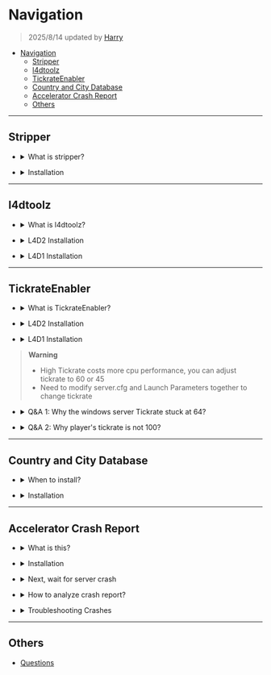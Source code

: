 # Navigation
> 2025/8/14 updated by [Harry](https://steamcommunity.com/profiles/76561198026784913)
- [Navigation](#navigation)
	- [Stripper](#stripper)
	- [l4dtoolz](#l4dtoolz)
	- [TickrateEnabler](#tickrateenabler)
	- [Country and City Database](#country-and-city-database)
	- [Accelerator Crash Report](#accelerator-crash-report)
	- [Others](#others)

- - - -
## Stripper
* <details><summary>What is stripper?</summary>

	* Build the map by yourself
		* [Unlimited-Map](https://github.com/fbef0102/L4D2-Unlimited-Map)
		* [Video](https://www.youtube.com/watch?v=I_-QSn8F8Cs)
	* Modify, add, delete obstacle, propsm weapons on the map, and even create horde event
		* [l4d2_spawn_props](https://github.com/fbef0102/L4D1_2-Plugins/tree/master/l4d2_spawn_props)
		* [Map Modify](https://github.com/fbef0102/L4D2-Unlimited-Map#modify--%E5%85%B6%E4%BB%96%E4%BF%AE%E6%94%B9)
</details>

* <details><summary>Installation</summary>

	1. Go to [Stripper:Source](https://forums.alliedmods.net/showthread.php?t=39439) and click SNAPSHOTS
	<br/>![image](image/1.jpg)

	2. Search the latest version and download files depending on your system
	<br/>![image](image/2.jpg)

	3. Unzip all files to your server same folder, press yes if ask override. You will have ```stripper``` folder in addons folder
	<br/>![image](image/3.jpg)

	4. Restart Server, type ```stripper_version``` in serve console
		```php
		] stripper_version
		"stripper_version" = "1.2.2"
		notify singleplayer replicated
		- Stripper Version
		```
</details>

- - - -
## l4dtoolz
* <details><summary>What is l4dtoolz?</summary>

	* To unlock server slots limit, you can have 8+ players in your server
		<br/>![image](image/4.jpg)
	* Max slot limit is 31 in left4dead 1/2
		* [l4dmultislots](https://github.com/fbef0102/L4D1_2-Plugins/tree/master/l4dmultislots)
		* [8+ Survivors In Coop](/Tutorial_教學區/English/Game/L4D2/8%2B_Survivors_In_Coop)
</details>

* <details><summary>L4D2 Installation</summary>

	1. Go to [l4dtoolz](https://github.com/lakwsh/l4dtoolz/releases) and download files
	<br/>![image](image/5.jpg)

	2. Unzip all files to your server addons folder, press yes if ask override. You will have ```l4dtoolz``` files in addons folder
	<br/>![image](image/6.jpg)

	3. Write down the following cvars
		* (Dedicated server) in ```cfg/server.cfg``` (🟥if file doesn't exist, create it🟥)
			```php
			// This cvar from l4dtoolz extension: github.com/lakwsh/l4dtoolz
			// Max. clients/players, how many real players + bots allowed in server
			// Do not modify value (max: 31)
			// Also write in server launch parameter
			sv_setmax 31

			// How many real players can join server (Not including AI Bots)
			// Free to modify value (1~31)
			sv_maxplayers 18

			// "maximum players" number that's visible to people in the server browser and server queries
			// Suggest to set the same number as sv_maxplayers
			sv_visiblemaxplayers 18

			// If 0, Allow to join server via matchmaking lobby, connect, or server list
			// If 0, server has reserve match system when from lobby only
			// If 0, Allow to change sv_cheats to 1 anytime
			// If 1, Allow to join this server only when server is reserved
			// If 1, server has reserve match system no matter how players join server 
			// If 1, Not allow to change sv_cheats to 1
			sv_allow_lobby_connect_only 1

			// This cvar from l4dtoolz extension: github.com/lakwsh/l4dtoolz
			// If 1, force sv_allow_lobby_connect_only to be 0
			// If 1, no reserved cookie + don't reply reservation request form lobby
			sv_force_unreserved 0

			// This cvar from l4dtoolz extension: github.com/lakwsh/l4dtoolz
			// 1=bypass SteamID verification, 0=Off
			// This feature can alleviate the No Steam logon (code 6) issue (only for players who enter while the feature is enabled).
			// Enabling this feature will weaken server security, and Family Sharing functionality will be disabled.
			// Note: Enabling this feature will cause abnormal A2S_INFO results, which can be fixed with this plugin: github.com/lakwsh/l4d2_vomit_fix/blob/master/l4d2_a2s_fix.sp
			sv_steam_bypass 1

			// This cvar from l4dtoolz extension: github.com/lakwsh/l4dtoolz
			// 1=Activating this function can completely prohibit family shared accounts (alt accounts) from entering the server, 0=Off
			sv_anti_sharing 0
			```
		* (Listen Server) In ```cfg/listenserver.cfg``` if (🟥if file doesn't exist, create it🟥)
			```php
			// How many real players can join server (Not including AI Bots)
			// Free to modify value (1~8)
			sv_maxplayers 8

			// Maximum players" number that's visible to people in the server browser and server queries
			// Suggest to set the same number as sv_maxplayers
			sv_visiblemaxplayers 8
			```

	4. By default, the game engine only allow 18 max players. To change max clients
		* (Dedicated server) If using launch panel/software tool/linux system, please input launch parameter ```+sv_setmax 31```
		<br/>![image](image/7.jpg)
		<br/>![image](image/8.jpg)
		* (Listen Server) Launch options ```+sv_setmax 31```
		<br/>![image](image/9.jpg)
		* 🟥 sv_setmax and sv_maxplayers are different
			* sv_setmax = Max Real players + AI Bots allowed in server
			* sv_maxplayers = How many real players can join server (Not including AI Bots)
		* 🟥 Server would crash if set over 31 Max. players

	5. Restart Server
		* Type ```plugin_print``` in server console. If it doesn't show, that means not install correctly
			```php
			] plugin_print
			Loaded plugins:
			0:      "L4DToolZ v2.4.0, https://github.com/lakwsh/l4dtoolz"
			```
		* Type ```maxplayers``` in server console. If "maxplayers" number is not 31, that means not install correctly or l4dtoolz version is old
			```php
			] maxplayers
			"maxplayers" is "31"
			```

	6. Install plugin
		* (Dedicated server) [l4d_unreservelobby](https://github.com/fbef0102/L4D1_2-Plugins/tree/master/l4d_unreservelobby): Removes lobby reservation when server is full, allow 9+ players to join server
		* (Dedicated server) [l4d2_a2s_fix](https://github.com/lakwsh/l4d2_vomit_fix): Patches A2S_INFO issue (Only when sv_steam_bypass is 1)
		* [l4d2_vomit_fix](https://github.com/lakwsh/l4d2_vomit_fix): Patches Boomer Vomit behavior to fix an issue where vomit range scaled inversely with tickrate.
</details>

* <details><summary>L4D1 Installation</summary>

	1. Go to [l4dtoolz](https://github.com/accelerator74/l4dtoolz/releases) and download files depending on your game and system
		* win: windows system
		* linux: linux system newer version
		* oldlinux: linux system older version
		<br/>![image](image/10.jpg)

	2. Unzip all files to your server same folder, press yes if ask override. You will have ```l4dtoolz``` folder in addons folder
	<br/>![image](image/11.jpg)

	3. Write down the following cvars
		* (Dedicated server) in ```cfg/server.cfg``` (🟥if file doesn't exist, create it🟥)
			```php
			// How many real players can join server (Not including AI Bots)
			// Free to modify value (1~31)
			sv_maxplayers 18

			// Maximum players" number that's visible to people in the server browser and server queries
			// Suggest to set the same number as sv_maxplayers
			sv_visiblemaxplayers 18

			//If 0, Allow to join server via matchmaking lobby, connect, or server list
			//If 0, server has reserve match system when from lobby only
			//If 0, Allow to change sv_cheats to 1 anytime
			//If 1, Allow to join this server from matchmaking lobby only
			//If 1, server has reserve match system no matter how players join server 
			//If 1, Not allow to change sv_cheats to 1
			sv_allow_lobby_connect_only 1

			//This cvar from l4dtoolz extension
			//If 1, force sv_allow_lobby_connect_only to be 0
			//If 1, no reserved cookie + don't reply reservation request form lobby
			sv_force_unreserved 0
			```
		* (Listen Server) In ```cfg/listenserver.cfg``` if (🟥if file doesn't exist, create it🟥)
			```php
			// How many real players can join server (Not including AI Bots)
			// Free to modify value (1~8)
			sv_maxplayers 8

			// Maximum players" number that's visible to people in the server browser and server queries
			// Suggest to set the same number as sv_maxplayers
			sv_visiblemaxplayers 8
			```

	4. By default, the game engine only allow 18 max players. To change max clients
		* (Dedicated server) If using launch panel/software tool/linux system, please input launch parameter ```-maxplayers 31```
		<br/>![image](image/12.jpg)
		<br/>![image](image/13.jpg)
		* (Listen Server) Launch options ```-maxplayers 31```
		<br/>![image](image/14.jpg)
		* 🟥 maxplayers and sv_maxplayers are different
			* maxplayers = Max Real players + AI Bots allowed in server
			* sv_maxplayers = How many real players can join server (Not including AI Bots)
		* 🟥 Server would crash if set over 31 Max. players

	5. Restart Server
		* Type ```meta list``` in server console. If it doesn't show, that means not install correctly
			```php
			] meta list
			Listing 11 plugins:
			[04] L4DToolZ (2.0.1) by Accelerator, Ivailosp
			```
		* Type ```maxplayers``` in server console. If "maxplayers" number is not 31, that means not install correctly or l4dtoolz version is old
			```php
			] maxplayers
			"maxplayers" is "31"
			```

	6. Install plugin
		* (Dedicated server) [l4d_unreservelobby](https://github.com/fbef0102/L4D1_2-Plugins/tree/master/l4d_unreservelobby): Removes lobby reservation when server is full, allow 9+ players to join server
</details>

- - - -
## TickrateEnabler
* <details><summary>What is TickrateEnabler?</summary>

	* To unlock server tickrate limit, up to 100 tickrate
		* If you don't know tickrate, please google it
		* Tickrate = Server fps
	* High Tickrate costs more cpu performance
</details>

* <details><summary>L4D2 Installation</summary>

	1. Go to [l4dtoolz](https://github.com/lakwsh/l4dtoolz/releases) and download files
		* This version of l4dtoolz includes the functions to unlock server max players and tickrates
		<br/>![image](image/5.jpg)

	2. Unzip all files to your server addons folder, press yes if ask override. You will have ```l4dtoolz``` files in addons folder
	<br/>![image](image/6.jpg)

	3. Write down the following cvars in cfg/server.cfg
		* If you don't have server.cfg, then create it
			```php
			// 100 Tickrate, free to modify value
			sm_cvar sv_minrate 				"100000" 	// tickrate * 1000
			sm_cvar sv_maxrate 				"100000" 	// tickrate * 1000
			sm_cvar sv_minupdaterate 		"101"	 	// tickrate +1
			sm_cvar sv_maxupdaterate 		"101"		// tickrate +1
			sm_cvar sv_mincmdrate 			"101"		// tickrate +1
			sm_cvar sv_maxcmdrate 			"101"		// tickrate +1
			sm_cvar rate					"100000" 	// tickrate * 1000
			sm_cvar net_splitpacket_maxrate "50000" 	// (tickrate÷2) * 1000
			sm_cvar fps_max					"0"
			```
	
	4. Input the Launch Parameters
		* (Dedicated server) Launch Parameters ```-tickrate 100```
		<br/>![image](image/15.jpg)
		* (Listen Server) Launch options```-tickrate 100```
		<br/>![image](image/16.jpg)
		
	5. Restart Server, type ```plugin_print``` in serve console
		* This version of l4dtoolz includes the functions to unlock server max players and tickrates
			```php
			] plugin_print
			Loaded plugins:
			0:      "L4DToolZ v2.4.0, https://github.com/lakwsh/l4dtoolz"
			```

	6. Join server, open game console and type ```net_graph 4```, you will see the network usage graph on your screen, make sure tickrate is 100
	<br/>![image](image/17.jpg)

	7. Install plugin
		* [l4d2_vomit_fix](https://github.com/lakwsh/l4d2_vomit_fix): Patches Boomer Vomit behavior to fix an issue where vomit range scaled inversely with tickrate.
</details>

* <details><summary>L4D1 Installation</summary>

	1. Go to [Tickrate-Enabler](https://github.com/accelerator74/Tickrate-Enabler/releases) and download files depending on your game and system
	<br/>![image](image/18.jpg)

	2. Unzip all files to your server same folder, press yes if ask override. You will have ```tickrate_enabler``` folder in addons folder
	<br/>![image](image/19.jpg)

	3. Write down the following cvars in cfg/server.cfg
		* If you don't have server.cfg, then create it
		```php
		// 100 Tickrate, free to modify value
		sm_cvar sv_minrate 				"100000" 	// tickrate * 1000
		sm_cvar sv_maxrate 				"100000" 	// tickrate * 1000
		sm_cvar sv_minupdaterate 		"101"	 	// tickrate +1
		sm_cvar sv_maxupdaterate 		"101"		// tickrate +1
		sm_cvar sv_mincmdrate 			"101"		// tickrate +1
		sm_cvar sv_maxcmdrate 			"101"		// tickrate +1
		sm_cvar rate					"100000" 	// tickrate * 1000
		sm_cvar net_splitpacket_maxrate "50000" 	// (tickrate÷2) * 1000
		sm_cvar fps_max					"0"
		```
	
	4. Input the Launch Parameters
		* (Dedicated server) Launch Parameters ```-tickrate 100```
		<br/>![image](image/20.jpg)
		* (Listen Server) Launch options```-tickrate 100```
		<br/>![image](image/16.jpg)
		
	5. Restart Server, type ```plugin_print``` in serve console
		```php
		] plugin_print
		1: 　"Tickrate_Enabler 1.5, ProdigySim"
		```

	6. Join server, open game console and type ```net_graph 4```, you will see the network usage graph on your screen, make sure tickrate is 100
	<br/>![image](image/17.jpg)
</details>

> __Warning__ 
> * High Tickrate costs more cpu performance, you can adjust tickrate to 60 or 45
> * Need to modify server.cfg and Launch Parameters together to change tickrate

* <details><summary>Q&A 1: Why the windows server Tickrate stuck at 64?</summary>

	![image](image/21.jpg)

	* Reason: Windows system problem
	* To Solve: 
		* Method 1：Go complain Microsoft
		* Method 2：Using windows 7 instead
		* Method 3：Using linux server instead
		* Method 4：Connect Server from lobby with ```mm_dedicated_force_servers``` command, it will fix 64 tick issue in windows server
		* Method 5: [Windows Unlock Tool](https://b23.tv/NQxIT55), force to unlock sv
</details>

* <details><summary>Q&A 2: Why player's tickrate is not 100?</summary>

	![image](image/22.jpg)

	* Reason: Limited by your fps, Your in-game fps must be above 100 to enjoy 100 tickrate
	<br/>![image](image/23.jpg)
	* To Solve: 
		* Method 1：Options->Video->Advanved Settings->WAIT FOR VERTICAL SYNC "Disabled", Unlock fps limit
		<br/>![image](image/24.jpg)
		* Method 2：Better upgrade Graphics Card (GPU)
</details>

- - - -
## Country and City Database
* <details><summary>When to install?</summary>

	* Plugins that need to retrieve data from client, such as IP, country, region, city.
		* Plugin: [cannounce](https://github.com/fbef0102/L4D1_2-Plugins/tree/master/cannounce)
	* If you have Please geoipcity.ext and geoip2.ext. please REMOVE. They are now included with SourceMod v1.11 or above
</details>

* <details><summary>Installation</summary>

	1. [Register on maxmind.com](https://www.maxmind.com/en/geolite2/signup) to be able to download databases

	2. My Account -> MY ACCOUNT -> GeoIP2/GeoLite2 -> Download Files
	<br/>![image](image/25.jpg)

	3. Seach "GeoLite2 Country" and "GeoLite2 City" -> download databases.
	<br/>![GeoLite2_Country](image/GeoLite2_Country.jpg)
	<br/>![GeoLite2_City](image/GeoLite2_City.jpg)

	4. Put GeoLite2-City.mmdb and GeoLite2-Country.mmdb files to path ```addons/sourcemod/configs/geoip/``` folder
	<br/>![image](image/26.jpg)
</details>

- - - -
## Accelerator Crash Report
* <details><summary>What is this?</summary>

	* When server crash, it uploads the crash reports to a [community-accessible processing backend](https://crash.limetech.org/)
		* Helpful notices with clear information help server owners quickly resolve crash causes
		* Check the crash reports and try to fix or share with others who can fix
	* 🟥 Does not apply to
		* L4D1 linux
		* L4D2 linux and Sourcemod v1.12 or above
</details>

* <details><summary>Installation</summary>

	1. Go to [Accelerator - Crash Reporting That Doesn't Suck](https://forums.alliedmods.net/showthread.php?t=277703) and click Download, download files depending on your system
	<br/>![image](image/27.jpg)
	<br/>![image](image/28.jpg)

	2. Unzip all files to your server same folder
	<br/>![image](image/29.jpg)

	3. Copy the folloing and paste into ```sourcemod/configs/core.cfg```
		* Configuration
			```c
			/**
			* SteamID64 (Community ID) that will have ownership of uploaded crash reports.
			* You can share your crash reports with additional users from the website.
			*
			* If unset, your crash reports will be uploaded anonymously and you will not be
			* able to see all of the information.
			*/
			"MinidumpAccount"	"xxxxxxxxxxxxx"

			/**
			* Controls which binaries will be eligible to be processed for symbols and uploaded.
			* Only modules loaded by the server at the time of the crash can be considered.
			*
			* 0 = Disabled: No binaries will be processed or uploaded.
			* 1 = System Only: Only binaries outside of the game directory (where the srcds binary is).
			* 2 = System + Game: Loaded modules outside of the addons/ directory.
			* 3 = System + Game + Addons: All loaded modules.
			*/
			"MinidumpSymbolUpload"	"3"

			/**
			* Controls whether Accelerator can upload complete module binaries when explicitly requested
			* by the processing server. This also respects the value of the MinidumpSymbolUpload setting.
			*/
			"MinidumpBinaryUpload"	"yes"

			/**
			* Controls whether Accelerator does local processing of crash reports before upload.
			* This should only be changed if local processing causes issues such as crashes,
			* the processing server may reject crash reports that have not been presubmitted.
			*/
			"MinidumpPresubmit"	"yes"

			/**
			* URL to upload crash dumps to. Should not be changed.
			*/
			"MinidumpUrl"	"http://crash.limetech.org/submit"

			/**
			* URL to upload processed symbols to. Should not be changed.
			*/
			"MinidumpSymbolUrl"	"http://crash.limetech.org/symbols/submit"

			/**
			* URL to upload binaries to. Should not be changed.
			*/
			"MinidumpBinaryUrl"	"http://crash.limetech.org/binary/submit"
			```
		* Note that must be inside the "Core"{}, as the image shows
		<br/>![image](image/30.jpg)
	
	4. Change "xxxxxxxxxxxxxxxxx" and write your own steamid 64 in ```core.cfg```
		* [Find steamid 64](https://steamid.io/)
		<br/>![image](image/31.jpg)
		<br/>![image](image/32.jpg)

	5. Restart Server
		* Type ```sm exts list``` in server console. If it doesn't show, that means not install correctly
			```php
			] sm exts list
			Loaded plugins:
			[01] Accelerator (2.x.x-xxxxx): SRCDS Crash Handler
			```
		* There should be a file named ```accelerator.log``` in ```addons\sourcemod\logs``` folder. If it doesn't appear, that means not install correctly (The file is empty)
		<br/>![image](image/33.jpg)
</details>

* <details><summary>Next, wait for server crash</summary>

	1. When server crash, it would start to generate crash report and notify Crash ID
		* You will have the Crash ID in file ```addons\sourcemod\logs\accelerator.log```
		* You will have the Crash ID in file ```addons\sourcemod\logs\errors_xxxx.log```
			```c
			[CRASH] Accelerator uploaded crash dump: Crash ID: WWWWW-YYYY-ZZZZ
			```

	2. Uploads the crash reports to [crash.limetech.org](https://crash.limetech.org/), the processing backend analyses crash reports to extract useful information
		* Type Crash ID
		<br/>![image](image/34.jpg)
		<br/>![image](image/35.jpg)
	
	3. If you want to know more details about crash report
		* Login with steam account
		<br/>![image](image/36.jpg)
		* View Dashboard. If there are no any crash reports on the list, that means the steamid 64 is wrong in ```sourcemod/configs/core.cfg```
		<br/>![image](image/37.jpg)
		<br/>![image](image/38.jpg)
</details>

* <details><summary>How to analyze crash report?</summary>

	1. Please loign with steam account, you can see more details about crash report
	<br/>![image](image/39.jpg)

	2. It's normal that unable to understand the crash report. If understand it, you should be hired by Valve company
	
	3. You can share the crash log with experienced sourcemod programmer or ask for help
		* (Method 1) Share Crash ID
		* (Method 2) Share dashboard with other players, type their steam id 64
		<br/>![image](image/40.jpg)
		<br/>![image](image/41.jpg)
		<br/>![image](image/42.jpg)
</details>

* <details><summary>Troubleshooting Crashes</summary>

	> Try the following steps to reduce the probability of server crash

	1. If you are local server (listen server), please get a dedicated server
		* [Sourcemod does not support listen server](https://wiki.alliedmods.net/Installing_SourceMod_(simple)#Your_Server), can't hold too many mods and plugins

	2. [Update Sourcemod Stable Version](https://www.sourcemod.net/downloads.php?branch=stable)
		<br/>![image](image/43.jpg)

	3. [Update Metamod Stable Version](https://www.metamodsource.net/downloads.php/?branch=stable)
		<br/>![image](image/44.jpg)

	4. Type ```sm plugins list``` to view all plugins
		* Find the original author or the link where you downloaded one by one, and update the plugin if newer version.
		* 🟥 Suggest not using plugins without source code, because if they are broken, there is no way to repair.
		* 🟥 More than ten years old plugins without any update and fix, please remove.
		
	5. Type ```sm exts list``` to view all extensions
		* Find the original author or the link where you downloaded one by one, and update the plugin if newer version.

	6. Check if any ```error_xxx.log``` in ```addons/sourcemod/logs``` folder
		* Please check the file and try to fix the errors it says.
		* Report the errors to the plugin author
		* 🟥 Must fix until no errors

	7. Try to remove plugins until figure out the reason
		* Remove half plugins -> test -> remove half plugins if crash -> test -> remove half plugins if crash -> repeatedly

	8. Try to remove mods or custom maps until figure out the reason
		* I don't recommend using .vpk mods in server.
		* Some weird mods or maps have custom vscript that could interfere the server.
		* Just as bad plugins cause poor performance and crashes, so do bad mods and bad maps.

	9. Let AI help analyze
		* Using ChatGPT Pro
		* AI may not be correct, but better than nothing
		<br/>![image](image/45.jpg)
</details>

- - - -
## Others
* [Questions](/Questions_問題區)





